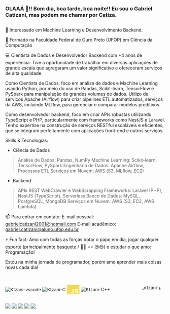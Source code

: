 ### OLAAÁ 👋!! Bom dia, boa tarde, boa noite!! Eu sou o Gabriel Catizani, mas podem me chamar por Catiza. 

##

🔭 Interessado em Machine Learning e Desenvolvimento Backend.

🏫 Formado na Faculdade Federal de Ouro Preto (UFOP) em Ciência da Computação

💻 Cientista de Dados e Desenvolvedor Backend com +4 anos de experiência. Tive a oportunidade de trabalhar em diversas aplicações de grande escala que agregaram um valor significativo e ofereceram serviços de alta qualidade.

Como Cientista de Dados, foco em análise de dados e Machine Learning usando Python, por meio do uso de Pandas, Scikit-learn, TensorFlow e PySpark para manipulação de grandes volumes de dados. Utilizo de serviços Apache (Airflow) para criar pipelines ETL automatizados, serviços da AWS, incluindo MLflow, para gerenciar e comparar modelos preditivos.

Como desenvolvedor backend, foco em criar APIs robustas utilizando TypeScript e PHP, particularmente com frameworks como NestJS e Laravel. Tenho expertise na construção de serviços RESTful escaláveis e eficientes, que se integram perfeitamente com aplicações front-end e outros serviços. 

Skills & Tecnologias:
- Ciência de Dados
> Análise de Dados: Pandas, NumPy
> Machine Learning: Scikit-learn, TensorFlow, PySpark
> Engenharia de Dados: Apache Airflow, Processos ETL
> Serviços em Nuvem: AWS (S3, MLflow, EC2)

- Backend
> APIs REST
> WebCrawler e WebScrapping
> Frameworks: Laravel (PHP), NestJS (TypeScript), Serverless
> Banco de Dados: MySQL, PostgreSQL, MongoDB
> Serviços em Nuvem: AWS (S3, EC2, AWS Lambda)

📫 Para entrar em contato:
E-mail pessoal: gabrielcatizani2001@hotmail.com
E-mail acadêmico: gabriel.catizani@aluno.ufop.edu.br

⚡ Fun fact: Amo com todas as forças botar o papo em dia, jogar qualquer esporte (principalmente basquete / 🏀🏀 == 😍😍) e estudar o que amo: Programação!

Estou na minha jornada de programador, porém amo aprender mais coisas novas cada dia!

##

<div style="display: inline_block"><br>
  <img align="center" alt="Ktzani-vscode" height="30" width="40" src="https://cdn.jsdelivr.net/gh/devicons/devicon/icons/vscode/vscode-original.svg">
  <img align="center" alt="Ktzani-C" height="30" width="40" src="https://cdn.jsdelivr.net/gh/devicons/devicon/icons/c/c-original.svg">
  <img align="center" alt="Ktzani-Js" height="30" width="40" src="https://raw.githubusercontent.com/devicons/devicon/master/icons/javascript/javascript-plain.svg">
  <img align="center" alt="Ktzani-C++" height="30" width="60" src="https://img.shields.io/badge/C%2B%2B-00599C?style=for-the-badge&logo=c%2B%2B&logoColor=white">
  <img align="right" alt="Ktzani-pic" height="150" style="border-radius:50px;" src="https://i.pinimg.com/originals/95/dd/60/95dd6052a734c650ccc719a5e11bd1b5.gif">
</div>      
      
##
      
<div>
  <a href="https://www.instagram.com/gabriel_catiza/" target="_blank"><img src="https://img.shields.io/badge/-Instagram-%23E4405F?style=for-the-badge&logo=instagram&logoColor=white" target="_blank"></a>
  <a href="https://www.twitch.tv/ktzani" target="_blank"><img src="https://img.shields.io/badge/Twitch-9146FF?style=for-the-badge&logo=twitch&logoColor=white" target="_blank"></a>
  <a href = "mailto:gabrielcatizani2001@hotmail.com"><img src="https://img.shields.io/badge/Microsoft_Outlook-0078D4?style=for-the-badge&logo=microsoft-outlook&logoColor=white" target="_blank"></a>
  <a href = "mailto:gabriel.catizani@aluno.ufop.edu.br"><img src="https://img.shields.io/badge/Gmail-D14836?style=for-the-badge&logo=gmail&logoColor=white" target="_blank"></a>
  <a href="https://www.linkedin.com/in/gabriel-catizani-faria-oliveira-25a92221b/" target="_blank"><img src="https://img.shields.io/badge/-LinkedIn-%230077B5?style=for-the-badge&logo=linkedin&logoColor=white" target="_blank"></a> 
</div>
